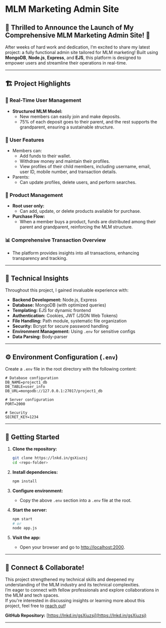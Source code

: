 # MLM Marketing Admin Site

## 🚀 Thrilled to Announce the Launch of My Comprehensive MLM Marketing Admin Site! 🌟

After weeks of hard work and dedication, I’m excited to share my latest project: a fully functional admin site tailored for MLM marketing! Built using **MongoDB**, **Node.js**, **Express**, and **EJS**, this platform is designed to empower users and streamline their operations in real-time.

---

## 🏗️ Project Highlights

### 🔗 Real-Time User Management
- **Structured MLM Model:**  
  - New members can easily join and make deposits.
  - 75% of each deposit goes to their parent, and the rest supports the grandparent, ensuring a sustainable structure.

### 💼 User Features
- Members can:
  - Add funds to their wallet.
  - Withdraw money and maintain their profiles.
  - View profiles of their child members, including username, email, user ID, mobile number, and transaction details.
- Parents:
  - Can update profiles, delete users, and perform searches.

### 🛒 Product Management
- **Root user only:**  
  - Can add, update, or delete products available for purchase.
- **Purchase Flow:**  
  - When a member buys a product, funds are distributed among their parent and grandparent, reinforcing the MLM structure.

### 📊 Comprehensive Transaction Overview
- The platform provides insights into all transactions, enhancing transparency and tracking.

---

## 🔧 Technical Insights

Throughout this project, I gained invaluable experience with:

- **Backend Development:** Node.js, Express
- **Database:** MongoDB (with optimized queries)
- **Templating:** EJS for dynamic frontend
- **Authentication:** Cookies, JWT (JSON Web Tokens)
- **File Handling:** Path module, systematic file organization
- **Security:** Bcrypt for secure password handling
- **Environment Management:** Using `.env` for sensitive configs
- **Data Parsing:** Body-parser

---

## ⚙️ Environment Configuration (`.env`)

Create a `.env` file in the root directory with the following content:

```env
# Database configuration
DB_NAME=project1_db
DB_TABLE=user_info
DB_URL=mongodb://127.0.0.1:27017/project1_db

# Server configuration
PORT=2000

# Security
SECRET_KEY=1234
```

---

## 📂 Getting Started

1. **Clone the repository:**
   ```sh
   git clone https://lnkd.in/gsXiuzsj
   cd <repo-folder>
   ```

2. **Install dependencies:**
   ```sh
   npm install
   ```

3. **Configure environment:**
   - Copy the above `.env` section into a `.env` file at the root.

4. **Start the server:**
   ```sh
   npm start
   # or
   node app.js
   ```

5. **Visit the app:**
   - Open your browser and go to [http://localhost:2000](http://localhost:2000).

---

## 🤝 Connect & Collaborate!

This project strengthened my technical skills and deepened my understanding of the MLM industry and its technical complexities.  
I’m eager to connect with fellow professionals and explore collaborations in the MLM and tech spaces.  
If you're interested in discussing insights or learning more about this project, feel free to [reach out](mailto:your-email@example.com)!

**GitHub Repository:** [https://lnkd.in/gsXiuzsj](https://lnkd.in/gsXiuzsj)

---
